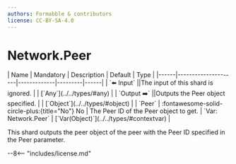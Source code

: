 ```yaml
---
authors: Formabble & contributors
license: CC-BY-SA-4.0
---
```



# Network.Peer

<div class="sh-parameters" markdown="1">
| Name | Mandatory | Description | Default | Type |
|------|---------------------|-------------|---------|------|
| `⬅️ Input` ||The input of this shard is ignored. | | [`Any`](../../types/#any) |
| `Output ➡️` ||Outputs the Peer object specified. | | [`Object`](../../types/#object) |
| `Peer` | :fontawesome-solid-circle-plus:{title="No"} No  | The Peer ID of the Peer object to get. | `Var: Network.Peer` | [`Var(Object)`](../../types/#contextvar) |

</div>

This shard outputs the peer object of the peer with the Peer ID specified in the Peer parameter.

--8<-- "includes/license.md"

